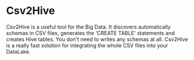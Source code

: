 # Csv2Hive
Csv2Hive is a useful tool for the Big Data. It discovers automatically schemas in CSV files, generates the 'CREATE TABLE' statements and creates Hive tables. You don't need to writes any schemas at all. Csv2Hive is a really fast solution for integrating the whole CSV files into your DataLake.
